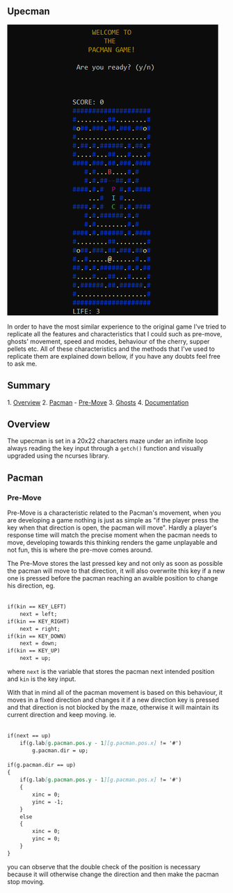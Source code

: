 ## Upecman
<img src="assets/images/upecman-image.png">

In order to have the most similar experience to the original game I've tried to replicate all the features and characteristics that I could such as pre-move, ghosts' movement, speed and modes, behaviour of the cherry, supper pellets etc. All of these characteristics and the methods that I've used to replicate them are explained down bellow, if you have any doubts feel free to ask me.

<h2 id="summ">Summary</h2>
1. <a href="#overview">Overview</a> 
2. <a href="#pac">Pacman</a>
- <a href="#preM">Pre-Move</a>
3. <a href="ghost">Ghosts</a>
4. <a href="#doc">Documentation</a>


<h2 id="overview">Overview</h2>

The upecman is set in a 20x22 characters maze under an infinite loop always reading the key input through a `getch()` function and visually upgraded using the ncurses library.

<h2 id="pac">Pacman</h2>
<h3 id="preM">Pre-Move</h3>

Pre-Move is a characteristic related to the Pacman's movement, when you are developing a game nothing is just as simple as "if the player press the key when that direction is open, the pacman will move". Hardly a player's response time will match the precise moment when the pacman needs to move, developing towards this thinking renders the game unplayable and not fun, this is where the pre-move comes around.

The Pre-Move stores the last pressed key and not only as soon as possible the pacman will move to that direction, it will also overwrite this key if a new one is pressed before the pacman reaching an avaible position to change his direction, eg.

```markdown

if(kin == KEY_LEFT)
    next = left;
if(kin == KEY_RIGHT)
    next = right;
if(kin == KEY_DOWN)
    next = down;
if(kin == KEY_UP)
    next = up;

```
where `next` is the variable that stores the pacman next intended position and `kin` is the key input. 

With that in mind all of the pacman movement is based on this behaviour, it moves in a fixed direction and changes it if a new direction key is pressed and that direction is not blocked by the maze, otherwise it will maintain its current direction and keep moving. ie.

```markdown

if(next == up)
    if(g.lab[g.pacman.pos.y - 1][g.pacman.pos.x] != '#')
        g.pacman.dir = up;

if(g.pacman.dir == up)
{
    if(g.lab[g.pacman.pos.y - 1][g.pacman.pos.x] != '#')
    {
        xinc = 0;
        yinc = -1;
    }
    else
    {
        xinc = 0;
        yinc = 0;
    }
}
```
you can observe that the double check of the position is necessary because it will otherwise change the direction and then make the pacman stop moving.
